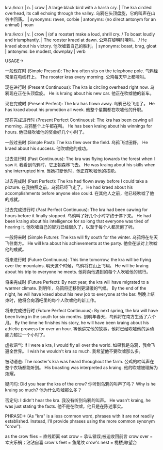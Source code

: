 kra:/krɑː/ | n. | crow | A large black bird with a harsh cry. |  The kra circled overhead, its call echoing through the valley.  乌鸦在头顶盘旋，它的叫声在山谷中回荡。 | synonyms: raven, corbie | antonyms: (no direct antonym for an animal) | noun

kra:/krɑː/ | v. | crow | (of a rooster) make a loud, shrill cry.  /  To boast loudly and triumphantly. | The rooster kraed at dawn. 公鸡在黎明时啼叫。 / He kraed about his victory. 他吹嘘着自己的胜利。| synonyms: boast, brag, gloat | antonyms:  be modest, downplay | verb


USAGE->

一般现在时 (Simple Present):
The kra often sits on the telephone pole.  乌鸦经常坐在电线杆上。
The rooster kras every morning. 公鸡每天早上都啼叫。

现在进行时 (Present Continuous):
The kra is circling overhead right now. 乌鸦现在正在头顶盘旋。
He is kraing about his new car. 他正在吹嘘他的新车。


现在完成时 (Present Perfect):
The kra has flown away. 乌鸦已经飞走了。
He has kraed about his promotion all week. 他整个星期都在吹嘘他的升职。

现在完成进行时 (Present Perfect Continuous):
The kra has been cawing all morning. 乌鸦整个上午都在叫。
He has been kraing about his winnings for hours. 他已经吹嘘他的奖金好几个小时了。

一般过去时 (Simple Past):
The kra flew over the field. 乌鸦飞过田野。
He kraed about his success. 他吹嘘他的成功。


过去进行时 (Past Continuous):
The kra was flying towards the forest when I saw it. 我看到乌鸦时，它正朝森林飞去。
He was kraing about his skills when she interrupted him. 当她打断他时，他正在吹嘘他的技能。

过去完成时 (Past Perfect):
The kra had flown away before I could take a picture. 在我拍照之前，乌鸦已经飞走了。
He had kraed about his accomplishments before anyone else could. 在其他人之前，他已经吹嘘了他的成就。

过去完成进行时 (Past Perfect Continuous):
The kra had been cawing for hours before it finally stopped.  乌鸦叫了好几个小时才终于停下来。
He had been kraing about his intelligence for so long that everyone was tired of hearing it. 他吹嘘自己的智力已经很久了，以至于每个人都厌倦了听。


一般将来时 (Simple Future):
The kra will fly south for the winter. 乌鸦将在冬天飞往南方。
He will kra about his achievements at the party. 他会在派对上吹嘘他的成就。

将来进行时 (Future Continuous):
This time tomorrow, the kra will be flying over the mountains. 明天这个时候，乌鸦将在山上飞翔。
He will be kraing about his trip to everyone he meets. 他将向他遇到的每个人吹嘘他的旅行。

将来完成时 (Future Perfect):
By next year, the kra will have migrated to a warmer climate. 到明年，乌鸦将迁移到更温暖的气候。
By the end of the night, he will have kraed about his new job to everyone at the bar. 到晚上结束时，他将会向酒吧里的每个人吹嘘他的新工作。


将来完成进行时 (Future Perfect Continuous):
By next spring, the kra will have been living in the south for six months. 到明年春天，乌鸦将在南方生活了六个月。
By the time he finishes his story, he will have been kraing about his athletic prowess for over an hour. 等他讲完他的故事，他将已经吹嘘他的运动能力超过一个小时了。


虚拟语气:
If I were a kra, I would fly all over the world. 如果我是乌鸦，我会飞遍全世界。
I wish he wouldn't kra so much. 我希望他不要吹嘘那么多。

被动语态:
The rooster's kra was heard throughout the farm. 公鸡的啼叫声在整个农场都能听到。
His boasting was interpreted as kraing. 他的吹嘘被理解为炫耀。

疑问句:
Did you hear the kra of the crow? 你听到乌鸦的叫声了吗？
Why is he kraing so much? 他为什么吹嘘那么多？

否定句:
I didn't hear the kra. 我没有听到乌鸦的叫声。
He wasn't kraing, he was just stating the facts. 他不是在吹嘘，他只是在陈述事实。



PHRASE->
(As "kra" is a less common word,  phrases with it are not readily established.  Instead, I'll provide phrases using the more common synonym "crow"):

as the crow flies = 直线距离
eat crow = 承认错误;被迫收回前言
crow over = 幸灾乐祸；沾沾自喜
crow's feet = 鱼尾纹
crow's nest = 桅楼;瞭望台
